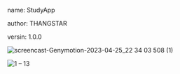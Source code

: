 name: StudyApp

author: THANGSTAR

versin: 1.0.0

![screencast-Genymotion-2023-04-25_22 34 03 508 (1)](https://user-images.githubusercontent.com/52882277/234335067-d0d8edba-7b86-4c5c-bf86-cd74ab3e77a2.gif)

![1 – 13](https://user-images.githubusercontent.com/52882277/234332738-ce6e5987-291f-48fa-ae86-b5cfbc7446f4.png)
